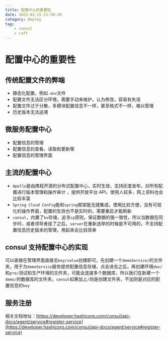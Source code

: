 ```yaml
---
title: 配置中心的重要性
date: 2023-01-15 21:30:10
category: Deploy
tag:
    - consul
    - raft
---
```


# 配置中心的重要性

## 传统配置文件的弊端

-   静态化配置，例如`.env`文件
-   配置文件无法区分环境，需要手动来维护，认为修改，容易有失误
-   配置文件过于分散，多模块配置信息不一样，甚至格式不一样，难以管理
-   历史版本无法追溯

## 微服务配置中心

-   配置信息的管理
-   配置信息的查看、读取和更新等
-   配置信息的管理界面

## 主流的配置中心

-   `Apollo`是由携程开源的分布式配置中心，实时生效，支持灰度发布，对所有配置进行版本管理和操作审计 ，提供开放平台 API，使用人较多，网上资料也会比较丰富
-   `Spring Cloud Config`能和`spring`框架能无缝集成，使用比较方便，没有可视化的操作界面，配置的生效也不是实时的，需要重启才能刷新
-   `consul`，内置了`kv`存储，追寻`cp`原则，保证数据的强一致性，所以当数据在同步时，或者领导者挂了之后，`server`在重新选举的时候是不可用的，不支持配置信息历史版本的管理，用起来会比较简单

## consul 支持配置中心的实现

可以直接在管理界面直接去`key/value`创建即可，先创建一个`demoService/`的文件夹，用于为`demoService`服务提供配置信息存储，点击进去之后，再创建环境`dev/`和`pro/`测试和生产环境的文件夹，可能会连接多个数据库，所以我们在新建一个`demo/`的数据库的文件夹，`consul`如果加上`/`则是创建文件夹，不加则是对应的配置信息的`key`

## 服务注册

相关文档地址：[https://developer.hashicorp.com/consul/api-docs/agent/service#register-service](https://developer.hashicorp.com/consul/api-docs/agent/service#register-service)
